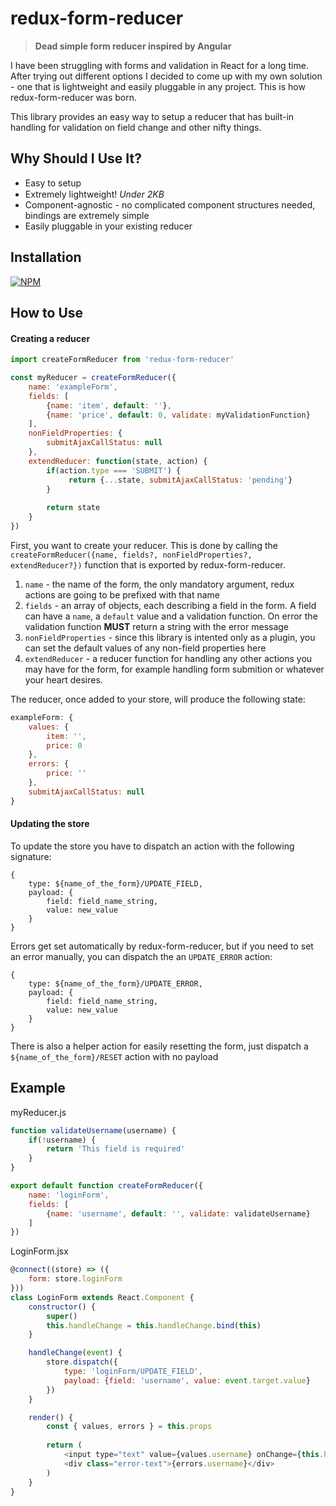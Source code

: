 # redux-form-reducer
>**Dead simple form reducer inspired by Angular**



I have been struggling with forms and validation in React for a long time. After trying out different options I decided to come up with my own solution - one that is lightweight and easily pluggable in any project. This is how redux-form-reducer was born.

This library provides an easy way to setup a reducer that has built-in handling for validation on field change and other nifty things.

## Why Should I Use It?

* Easy to setup
* Extremely lightweight! *Under 2KB* <img width="15" src="http://emojipedia-us.s3.amazonaws.com/cache/ec/ea/ecea30f0a206c2ef20eba907f760f4cc.png"></img>  
* Component-agnostic - no complicated component structures needed, bindings are extremely simple
* Easily pluggable in your existing reducer

## Installation

[![NPM](https://nodei.co/npm/redux-form-reducer.png)](https://nodei.co/npm/redux-form-reducer/)

## How to Use

#### Creating a reducer

```js
import createFormReducer from 'redux-form-reducer'

const myReducer = createFormReducer({
    name: 'exampleForm',
    fields: [
        {name: 'item', default: ''},
        {name: 'price', default: 0, validate: myValidationFunction}
    ],
    nonFieldProperties: {
        submitAjaxCallStatus: null
    },
    extendReducer: function(state, action) {
        if(action.type === 'SUBMIT') {
             return {...state, submitAjaxCallStatus: 'pending'}
        }
        
        return state
    }
})
```

First, you want to create your reducer. This is done by calling the ```createFormReducer({name, fields?, nonFieldProperties?, extendReducer?})``` function that is exported by redux-form-reducer.


1.  ```name``` - the name of the form, the only mandatory argument, redux actions are going to be prefixed with that name
2. ```fields``` - an array of objects, each describing a field in the form. A field can have a ```name```, a ```default``` value and a validation function. On error the validation function **MUST** return a string with the error message
3. ```nonFieldProperties``` - since this library is intented only as a plugin, you can set the default values of any non-field properties here
4. ```extendReducer``` - a reducer function for handling any other actions you may have for the form, for example handling form submition or whatever your heart desires.

The reducer, once added to your store, will produce the following state:

```js
exampleForm: {
    values: {
        item: '',
        price: 0
    },
    errors: {
        price: ''
    },
    submitAjaxCallStatus: null
}
```

#### Updating the store

To update the store you have to dispatch an action with the following signature:
```
{
    type: ${name_of_the_form}/UPDATE_FIELD,
    payload: {
        field: field_name_string,
        value: new_value
    }
}
```

Errors get set automatically by redux-form-reducer, but if you need to set an error manually, you can dispatch the an ```UPDATE_ERROR``` action:
```
{
    type: ${name_of_the_form}/UPDATE_ERROR,
    payload: {
        field: field_name_string,
        value: new_value
    }
}
```

There is also a helper action for easily resetting the form, just dispatch a ```${name_of_the_form}/RESET``` action with no payload

## Example

myReducer.js
```js
function validateUsername(username) {
    if(!username) {
        return 'This field is required'
    }
}

export default function createFormReducer({
    name: 'loginForm',
    fields: [
        {name: 'username', default: '', validate: validateUsername}
    ]
})
```

LoginForm.jsx
```js
@connect((store) => ({
    form: store.loginForm
}))
class LoginForm extends React.Component {
    constructor() {
        super()
        this.handleChange = this.handleChange.bind(this)
    }

    handleChange(event) {
        store.dispatch({
            type: 'loginForm/UPDATE_FIELD',
            payload: {field: 'username', value: event.target.value}
        })
    }

    render() {
        const { values, errors } = this.props
        
        return (
            <input type="text" value={values.username} onChange={this.handleChange} />
            <div class="error-text">{errors.username}</div>
        )
    }
}
```
